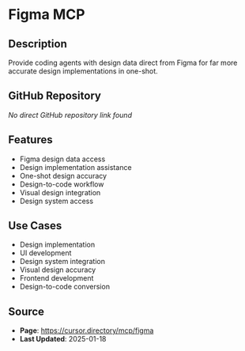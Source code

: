 # Figma MCP

## Description
Provide coding agents with design data direct from Figma for far more accurate design implementations in one-shot.

## GitHub Repository
*No direct GitHub repository link found*

## Features
- Figma design data access
- Design implementation assistance
- One-shot design accuracy
- Design-to-code workflow
- Visual design integration
- Design system access

## Use Cases
- Design implementation
- UI development
- Design system integration
- Visual design accuracy
- Frontend development
- Design-to-code conversion

## Source
- **Page**: https://cursor.directory/mcp/figma
- **Last Updated**: 2025-01-18
